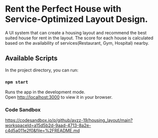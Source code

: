 # Rent the Perfect House with Service-Optimized Layout Design.
A UI system that can create a housing layout and recommend the best suited house
for rent in the layout. The score for each house is calculated based on the availability of
services(Restaurant, Gym, Hospital) nearby.

## Available Scripts

In the project directory, you can run:

### `npm start`

Runs the app in the development mode.\
Open [http://localhost:3000](http://localhost:3000) to view it in your browser.


### Code Sandbox

https://codesandbox.io/p/github/avzz-19/housing_layout/main?workspaceId=a15d5b2d-9aad-4713-8a2e-c4d5a011e2f0&file=%2FREADME.md


